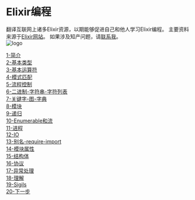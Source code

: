 Elixir编程
==========
翻译互联网上诸多Elixir资源，以期能够促进自己和他人学习Elixir编程。
主要资料来源于[Elixir网站](http://elixir-lang.com)。
如果涉及知产问题，请[联系我](mailto:eyaswoo@163.com)。<br/>
![logo](http://elixir-lang.org/images/logo/logo.png)

[1-简介](../master/1-intro.md) <br/>
[2-基本类型](../master/2-basic-types.md) <br/>
[3-基本运算符](../master/3-basic-ops.md) <br/>
[4-模式匹配](../master/4-pattern-matching.md) <br/>
[5-流程控制](../master/5-case-cond-if.md) <br/>
[6-二进制-字符串-字符列表](../master/6-bin-str-charlist.md) <br/>
[7-关键字-图-字典](../master/7-keywords-map-dict.md) <br/>
[8-模块](../master/8-modules.md) <br/>
[9-递归](../master/9-recursion.md) <br/>
[10-Enumerable和流](../master/10-enum-stream.md) <br/>
[11-进程](../master/11-process.md) <br/>
[12-IO](../master/12-io.md) <br/>
[13-别名-require-import](../master/13-alias-req-imp.md) <br/>
[14-模块属性](../master/14-mod-attr.md) <br/>
[15-结构体](../master/15-structs.md) <br/>
[16-协议](../master/16-proto.md) <br/>
[17-异常处理](../master/17-try-catch.md) <br/>
[18-理解](../master/18-comprehensions.md) <br/>
[19-Sigils](../master/19-sigils.md) <br/>
[20-下一步](../master/20-next.md) <br/>
